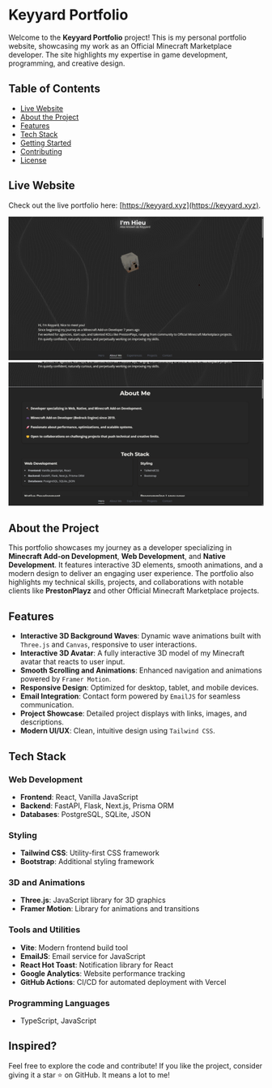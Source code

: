 # Keyyard Portfolio

Welcome to the **Keyyard Portfolio** project! This is my personal portfolio website, showcasing my work as an Official Minecraft Marketplace developer. The site highlights my expertise in game development, programming, and creative design.

## Table of Contents

- [Live Website](#live-website)
- [About the Project](#about-the-project)
- [Features](#features)
- [Tech Stack](#tech-stack)
- [Getting Started](#getting-started)
- [Contributing](#contributing)
- [License](#license)

## Live Website

Check out the live portfolio here: [https://keyyard.xyz](https://keyyard.xyz).

![Keyyard Portfolio Screenshot](public/image.png)
![Keyyard Portfolio Screenshot](public/image2.png)

## About the Project

This portfolio showcases my journey as a developer specializing in **Minecraft Add-on Development**, **Web Development**, and **Native Development**. It features interactive 3D elements, smooth animations, and a modern design to deliver an engaging user experience. The portfolio also highlights my technical skills, projects, and collaborations with notable clients like **PrestonPlayz** and other Official Minecraft Marketplace projects.

## Features

- **Interactive 3D Background Waves**: Dynamic wave animations built with `Three.js` and `Canvas`, responsive to user interactions.
- **Interactive 3D Avatar**: A fully interactive 3D model of my Minecraft avatar that reacts to user input.
- **Smooth Scrolling and Animations**: Enhanced navigation and animations powered by `Framer Motion`.
- **Responsive Design**: Optimized for desktop, tablet, and mobile devices.
- **Email Integration**: Contact form powered by `EmailJS` for seamless communication.
- **Project Showcase**: Detailed project displays with links, images, and descriptions.
- **Modern UI/UX**: Clean, intuitive design using `Tailwind CSS`.

## Tech Stack

### Web Development

- **Frontend**: React, Vanilla JavaScript
- **Backend**: FastAPI, Flask, Next.js, Prisma ORM
- **Databases**: PostgreSQL, SQLite, JSON

### Styling

- **Tailwind CSS**: Utility-first CSS framework
- **Bootstrap**: Additional styling framework

### 3D and Animations

- **Three.js**: JavaScript library for 3D graphics
- **Framer Motion**: Library for animations and transitions

### Tools and Utilities

- **Vite**: Modern frontend build tool
- **EmailJS**: Email service for JavaScript
- **React Hot Toast**: Notification library for React
- **Google Analytics**: Website performance tracking
- **GitHub Actions**: CI/CD for automated deployment with Vercel

### Programming Languages

- TypeScript, JavaScript

## Inspired?

Feel free to explore the code and contribute! If you like the project, consider giving it a star ⭐️ on GitHub. It means a lot to me!
